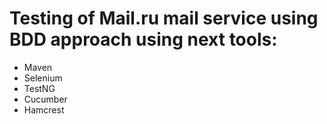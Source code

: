 # Testing of Mail.ru mail service using BDD approach using next tools:
 - Maven
 - Selenium
 - TestNG
 - Cucumber
 - Hamcrest

